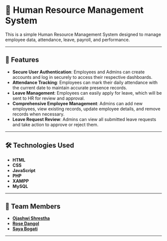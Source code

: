 # 💼 Human Resource Management System 

This is a simple Human Resource Management System designed to manage employee data, attendance, leave, payroll, and performance.

---

## 🚀 Features 

- **Secure User Authentication**: Employees and Admins can create accounts and log in securely to access their respective dashboards.
- **Attendance Tracking**: Employees can mark their daily attendance with the current date to maintain accurate presence records.
- **Leave Management**: Employees can easily apply for leave, which will be sent to HR for review and approval.
- **Comprehensive Employee Management**: Admins can add new employees, view existing records, update employee details, and remove records when necessary.
- **Leave Request Review**: Admins can view all submitted leave requests and take action to approve or reject them.

---

## 🛠️ Technologies Used 

- **HTML**
- **CSS**
- **JavaScript**
- **PHP**
- **XAMPP**
- **MySQL**

---

## 👥 Team Members 

- **[Ojashwi Shrestha](https://github.com/OjashwiStha)**
- **[Rose Dangol](https://github.com/rose-dangol)**
- **[Saya Bogati](https://github.com/sayasingh)**

---
